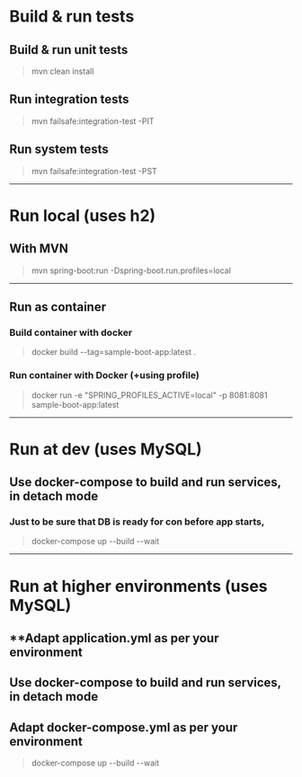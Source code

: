 # Build & run tests

## Build & run unit tests
>mvn clean install

## Run integration tests
>mvn failsafe:integration-test -PIT

## Run system tests
>mvn failsafe:integration-test -PST

---

# Run local (uses h2)
## With MVN
>mvn spring-boot:run -Dspring-boot.run.profiles=local

---

## Run as container
### Build container with docker
>docker build --tag=sample-boot-app:latest .

### Run container with Docker (+using profile)
>docker run -e "SPRING_PROFILES_ACTIVE=local" -p 8081:8081 sample-boot-app:latest 

---

# Run at dev (uses MySQL)
## Use docker-compose to build and run services, in detach mode
### Just to be sure that DB is ready for con before app starts,   
>docker-compose up --build --wait

---

# Run at higher environments (uses MySQL)
## **Adapt application.yml as per your environment
## Use docker-compose to build and run services, in detach mode
## Adapt docker-compose.yml as per your environment
>docker-compose up --build --wait
